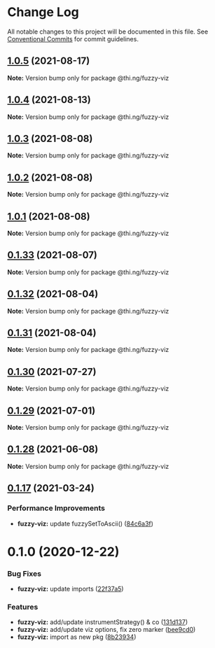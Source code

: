 # Change Log

All notable changes to this project will be documented in this file.
See [Conventional Commits](https://conventionalcommits.org) for commit guidelines.

## [1.0.5](https://github.com/thi-ng/umbrella/compare/@thi.ng/fuzzy-viz@1.0.4...@thi.ng/fuzzy-viz@1.0.5) (2021-08-17)

**Note:** Version bump only for package @thi.ng/fuzzy-viz





## [1.0.4](https://github.com/thi-ng/umbrella/compare/@thi.ng/fuzzy-viz@1.0.3...@thi.ng/fuzzy-viz@1.0.4) (2021-08-13)

**Note:** Version bump only for package @thi.ng/fuzzy-viz





## [1.0.3](https://github.com/thi-ng/umbrella/compare/@thi.ng/fuzzy-viz@1.0.2...@thi.ng/fuzzy-viz@1.0.3) (2021-08-08)

**Note:** Version bump only for package @thi.ng/fuzzy-viz





## [1.0.2](https://github.com/thi-ng/umbrella/compare/@thi.ng/fuzzy-viz@1.0.1...@thi.ng/fuzzy-viz@1.0.2) (2021-08-08)

**Note:** Version bump only for package @thi.ng/fuzzy-viz





## [1.0.1](https://github.com/thi-ng/umbrella/compare/@thi.ng/fuzzy-viz@0.1.33...@thi.ng/fuzzy-viz@1.0.1) (2021-08-08)

**Note:** Version bump only for package @thi.ng/fuzzy-viz





## [0.1.33](https://github.com/thi-ng/umbrella/compare/@thi.ng/fuzzy-viz@0.1.32...@thi.ng/fuzzy-viz@0.1.33) (2021-08-07)

**Note:** Version bump only for package @thi.ng/fuzzy-viz





## [0.1.32](https://github.com/thi-ng/umbrella/compare/@thi.ng/fuzzy-viz@0.1.31...@thi.ng/fuzzy-viz@0.1.32) (2021-08-04)

**Note:** Version bump only for package @thi.ng/fuzzy-viz





## [0.1.31](https://github.com/thi-ng/umbrella/compare/@thi.ng/fuzzy-viz@0.1.30...@thi.ng/fuzzy-viz@0.1.31) (2021-08-04)

**Note:** Version bump only for package @thi.ng/fuzzy-viz





## [0.1.30](https://github.com/thi-ng/umbrella/compare/@thi.ng/fuzzy-viz@0.1.29...@thi.ng/fuzzy-viz@0.1.30) (2021-07-27)

**Note:** Version bump only for package @thi.ng/fuzzy-viz





## [0.1.29](https://github.com/thi-ng/umbrella/compare/@thi.ng/fuzzy-viz@0.1.28...@thi.ng/fuzzy-viz@0.1.29) (2021-07-01)

**Note:** Version bump only for package @thi.ng/fuzzy-viz





## [0.1.28](https://github.com/thi-ng/umbrella/compare/@thi.ng/fuzzy-viz@0.1.27...@thi.ng/fuzzy-viz@0.1.28) (2021-06-08)

**Note:** Version bump only for package @thi.ng/fuzzy-viz





## [0.1.17](https://github.com/thi-ng/umbrella/compare/@thi.ng/fuzzy-viz@0.1.16...@thi.ng/fuzzy-viz@0.1.17) (2021-03-24)


### Performance Improvements

* **fuzzy-viz:** update fuzzySetToAscii() ([84c6a3f](https://github.com/thi-ng/umbrella/commit/84c6a3f077c16027c9dde79618992bbe3be9d5a6))





# 0.1.0 (2020-12-22)


### Bug Fixes

* **fuzzy-viz:** update imports ([22f37a5](https://github.com/thi-ng/umbrella/commit/22f37a526acd6911720100e77ad41029d8799004))


### Features

* **fuzzy-viz:** add/update instrumentStrategy() & co ([131d137](https://github.com/thi-ng/umbrella/commit/131d13776735e3dd222090a6b514bfbe4878d9f2))
* **fuzzy-viz:** add/update viz options, fix zero marker ([bee9cd0](https://github.com/thi-ng/umbrella/commit/bee9cd08b32ce43cc6661146dd87f35db9516559))
* **fuzzy-viz:** import as new pkg ([8b23934](https://github.com/thi-ng/umbrella/commit/8b239347894bf8c7192890151868ecdb1ac3bf2b))
